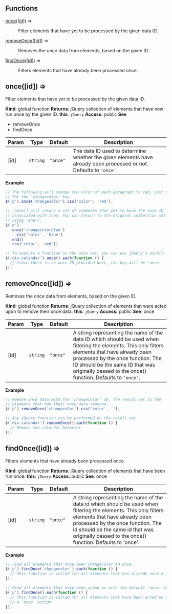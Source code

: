## Functions

<dl>
<dt><a href="#once">once([id])</a> ⇒</dt>
<dd><p>Filter elements that have yet to be processed by the given data ID.</p>
</dd>
<dt><a href="#removeOnce">removeOnce([id])</a> ⇒</dt>
<dd><p>Removes the once data from elements, based on the given ID.</p>
</dd>
<dt><a href="#findOnce">findOnce([id])</a> ⇒</dt>
<dd><p>Filters elements that have already been processed once.</p>
</dd>
</dl>

<a name="once"></a>

## once([id]) ⇒
Filter elements that have yet to be processed by the given data ID.

**Kind**: global function
**Returns**: jQuery collection of elements that have now run once by
  the given ID.
**this**: <code>jQuery</code>
**Access:** public
**See**

- removeOnce
- findOnce


| Param | Type | Default | Description |
| --- | --- | --- | --- |
| [id] | <code>string</code> | <code>&quot;once&quot;</code> | The data ID used to determine whether the given elements have already   been processed or not. Defaults to `'once'`. |

**Example**
``` javascript
// The following will change the color of each paragraph to red, just once
// for the 'changecolor' key.
$('p').once('changecolor').css('color', 'red');

// .once() will return a set of elements that yet to have the once ID
// associated with them. You can return to the original collection set by
// using .end().
$('p')
  .once('changecolorblue')
    .css('color', 'blue')
  .end()
  .css('color', 'red');

// To execute a function on the once set, you can use jQuery's each().
$('div.calendar').once().each(function () {
  // Since there is no once ID provided here, the key will be 'once'.
});
```
<a name="removeOnce"></a>

## removeOnce([id]) ⇒
Removes the once data from elements, based on the given ID.

**Kind**: global function
**Returns**: jQuery collection of elements that were acted upon to remove their
   once data.
**this**: <code>jQuery</code>
**Access:** public
**See**: once

| Param | Type | Default | Description |
| --- | --- | --- | --- |
| [id] | <code>string</code> | <code>&quot;once&quot;</code> | A string representing the name of the data ID which should be used when   filtering the elements. This only filters elements that have already been   processed by the once function. The ID should be the same ID that was   originally passed to the once() function. Defaults to `'once'`. |

**Example**
``` javascript
// Remove once data with the 'changecolor' ID. The result set is the
// elements that had their once data removed.
$('p').removeOnce('changecolor').css('color', '');

// Any jQuery function can be performed on the result set.
$('div.calendar').removeOnce().each(function () {
  // Remove the calendar behavior.
});
```
<a name="findOnce"></a>

## findOnce([id]) ⇒
Filters elements that have already been processed once.

**Kind**: global function
**Returns**: jQuery collection of elements that have been run once.
**this**: <code>jQuery</code>
**Access:** public
**See**: once

| Param | Type | Default | Description |
| --- | --- | --- | --- |
| [id] | <code>string</code> | <code>&quot;once&quot;</code> | A string representing the name of the data id which should be used when   filtering the elements. This only filters elements that have already   been processed by the once function. The id should be the same id that   was originally passed to the once() function. Defaults to 'once'. |

**Example**
``` javascript
// Find all elements that have been changecolor'ed once.
$('p').findOnce('changecolor').each(function () {
  // This function is called for all elements that has already once'd.
});

// Find all elements that have been acted on with the default 'once' key.
$('p').findOnce().each(function () {
  // This function is called for all elements that have been acted on with
  // a 'once' action.
});
```
